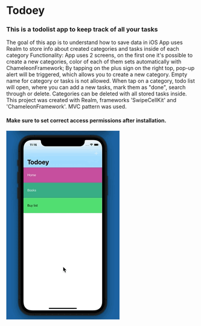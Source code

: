 # Todoey
### This is a todolist app to keep track of all your tasks
The goal of this app is to understand how to save data in iOS
App uses Realm to store info about created categories and tasks inside of each category
Functionality: App uses 2 screens, on the first one it's possible to create a new categories, color of each of them sets automatically with ChameleonFramework; 
By tapping on the plus sign on the right top, pop-up alert will be triggered, which allows you to create a new category. Empty name for category or tasks is not allowed. When tap on a category, todo list will open, where you can add a new tasks, mark them as "done", search through or delete. Categories can be deleted with all stored tasks inside.
This project was created with Realm, frameworks 'SwipeCellKit' and 'ChameleonFramework'.
MVC pattern was used.

#### Make sure to set correct access permissions after installation.

![](todoey_gif.gif)
